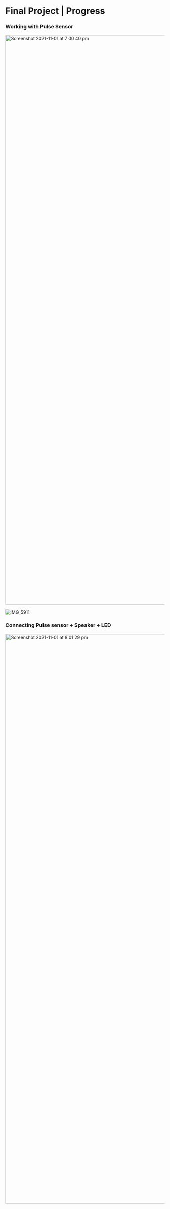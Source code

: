 <h1>Final Project | Progress</h1>

<h3>Working with Pulse Sensor</h3>

<img width="1792" alt="Screenshot 2021-11-01 at 7 00 40 pm" src="https://user-images.githubusercontent.com/92052904/139726939-13c8d9f3-1c9c-464e-aeec-547784e796ec.png">

![IMG_5911](https://user-images.githubusercontent.com/92052904/139728284-b0e1ea9a-160e-445f-9610-be42a473b164.jpg)


<h3>Connecting Pulse sensor + Speaker + LED</h3>

<img width="1792" alt="Screenshot 2021-11-01 at 8 01 29 pm" src="https://user-images.githubusercontent.com/92052904/139733948-b7afccb3-208f-46bf-a656-34b668878ea8.png">
